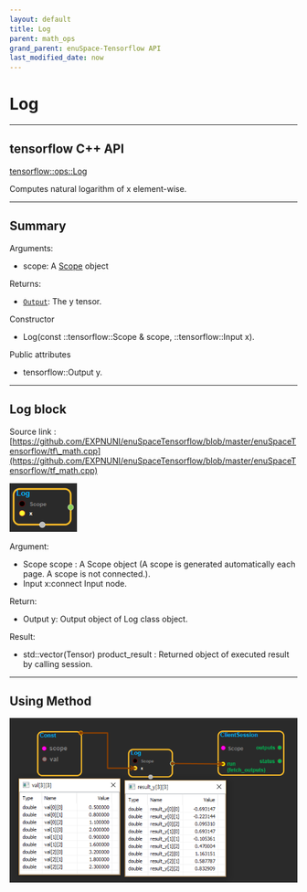 ```yaml
--- 
layout: default 
title: Log 
parent: math_ops 
grand_parent: enuSpace-Tensorflow API 
last_modified_date: now 
--- 
```


# Log

---

## tensorflow C++ API

[tensorflow::ops::Log](https://www.tensorflow.org/api_docs/cc/class/tensorflow/ops/log)

Computes natural logarithm of x element-wise.

---

## Summary

Arguments:

* scope: A [Scope](https://www.tensorflow.org/api_docs/cc/class/tensorflow/scope.html#classtensorflow_1_1_scope) object

Returns:

* [`Output`](https://www.tensorflow.org/api_docs/cc/class/tensorflow/output.html#classtensorflow_1_1_output): The y tensor.

Constructor

* Log\(const ::tensorflow::Scope & scope,  ::tensorflow::Input x\).

Public attributes

* tensorflow::Output y.

---

## Log block

Source link : [https://github.com/EXPNUNI/enuSpaceTensorflow/blob/master/enuSpaceTensorflow/tf\_math.cpp](https://github.com/EXPNUNI/enuSpaceTensorflow/blob/master/enuSpaceTensorflow/tf_math.cpp)

![](./assets/math_Log_Symbol.png)

Argument:

* Scope scope : A Scope object \(A scope is generated automatically each page. A scope is not connected.\).
* Input x:connect  Input node.

Return:

* Output y: Output object of Log class object.

Result:

* std::vector\(Tensor\) product\_result : Returned object of executed result by calling session.

---

## Using Method

![](./assets/math_Log_Method.png)

